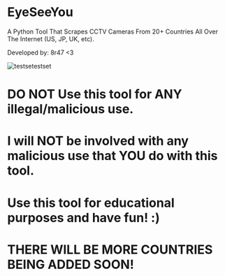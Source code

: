 # EyeSeeYou
A Python Tool That Scrapes CCTV Cameras From 20+ Countries All Over The Internet (US, JP, UK, etc).

Developed by: 8r47 <3

![testsetestset](https://user-images.githubusercontent.com/110374818/222874438-285e2afd-31ad-420c-8fee-6de46092f530.png)

# DO NOT Use this tool for ANY illegal/malicious use.
# I will NOT be involved with any malicious use that YOU do with this tool.

# Use this tool for educational purposes and have fun! :)

# THERE WILL BE MORE COUNTRIES BEING ADDED SOON!
